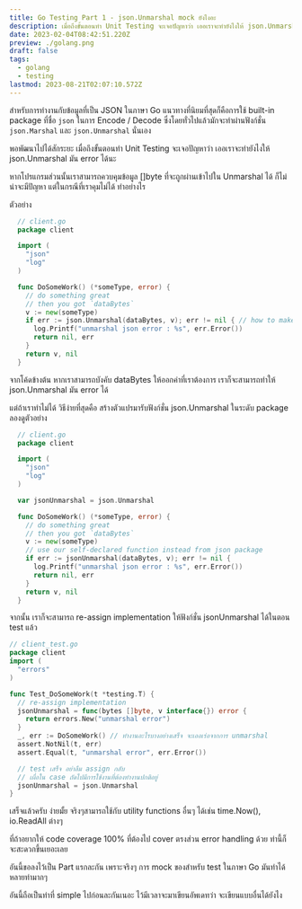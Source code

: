 ```yaml
---
title: Go Testing Part 1 - json.Unmarshal mock ยังไงอะ
description: เมื่อถึงขั้นตอนทำ Unit Testing จะเจอปัญหาว่า เออเราจะทำยังไงให้ json.Unmarshal มัน error ได้นะ
date: 2023-02-04T08:42:51.220Z
preview: ./golang.png
draft: false
tags:
  - golang
  - testing
lastmod: 2023-08-21T02:07:10.572Z
---
```


สำหรับการทำงานกับข้อมูลที่เป็น JSON ในภาษา Go แนวทางที่นิยมที่สุดก็คือการใช้ built-in package ที่ชื่อ `json` ในการ Encode / Decode ซึ่งโดยทั่วไปแล้วมักจะทำผ่านฟังก์ชั่น `json.Marshal` และ `json.Unmarshal` นั่นเอง

พอพัฒนาไปได้สักระยะ เมื่อถึงขั้นตอนทำ Unit Testing จะเจอปัญหาว่า เออเราจะทำยังไงให้ json.Unmarshal มัน error ได้นะ

หากโปรแกรมส่วนนั้นเราสามารถควบคุมข้อมูล []byte ที่จะถูกผ่านเข้าไปใน Unmarshal ได้ ก็ไม่น่าจะมีปัญหา แต่ในกรณีที่เราคุมไม่ได้ ทำอย่างไร

ตัวอย่าง

```go
  // client.go
  package client

  import (
    "json"
    "log"
  )

  func DoSomeWork() (*someType, error) {
    // do something great
    // then you got `dataBytes`
    v := new(someType)
    if err := json.Unmarshal(dataBytes, v); err != nil { // how to make this error?
      log.Printf("unmarshal json error : %s", err.Error())
      return nil, err
    }
    return v, nil
  }
```

จากโค้ดข้างต้น หากเราสามารถบังคับ dataBytes ให้ออกค่าที่เราต้องการ เราก็จะสามารถทำให้ json.Unmarshal มัน error ได้

แต่ถ้าเราทำไม่ได้ วิธีง่ายที่สุดคือ สร้างตัวแปรมารับฟังก์ชั่น json.Unmarshal ในระดับ package ลองดูตัวอย่าง

```go
  // client.go
  package client

  import (
    "json"
    "log"
  )

  var jsonUnmarshal = json.Unmarshal

  func DoSomeWork() (*someType, error) {
    // do something great
    // then you got `dataBytes`
    v := new(someType)
    // use our self-declared function instead from json package
    if err := jsonUnmarshal(dataBytes, v); err != nil {
      log.Printf("unmarshal json error : %s", err.Error())
      return nil, err
    }
    return v, nil
  }
```

จากนั้น เราก็จะสามารถ re-assign implementation ให้ฟังก์ชั่น jsonUnmarshal ได้ในตอน test แล้ว

```go
// client_test.go
package client
import (
  "errors"
)

func Test_DoSomeWork(t *testing.T) {
  // re-assign implementation
  jsonUnmarshal = func(bytes []byte, v interface{}) error {
    return errors.New("unmarshal error")
  }
  _, err := DoSomeWork() // ทำงานอะไรบางอย่างเสร็จ จะเออเร่อจากการ unmarshal
  assert.NotNil(t, err)
  assert.Equal(t, "unmarshal error", err.Error())

  // test เสร็จ อย่าลืม assign กลับ
  // เผื่อใน case ถัดไปมีการใช้งานที่ต้องทำงานปกติอยู่
  jsonUnmarshal = json.Unmarshal
}
```

เสร็จแล้วครับ ง่ายมั้ย จริงๆสามารถใช้กับ utility functions อื่นๆ ได้เช่น time.Now(), io.ReadAll ต่างๆ

ที่ถ้าอยากให้ code coverage 100% ที่ต้องไป cover ตรงส่วน error handling ด้วย ท่านี้ก็จะสะดวกขึ้นเยอะเลย

อันนี้ขอลงไว้เป็น Part แรกละกัน เพราะจริงๆ การ mock ของสำหรับ test ในภาษา Go มันทำได้หลายท่ามากๆ

อันนี้ถือเป็นท่าที่ simple ไปก่อนละกันเนอะ ไว้มีเวลาจะมาเขียนอัพเดทว่า จะเขียนแบบอื่นได้ยังไง

